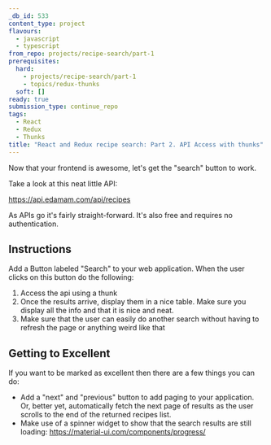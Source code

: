 ```yaml
---
_db_id: 533
content_type: project
flavours:
  - javascript
  - typescript
from_repo: projects/recipe-search/part-1
prerequisites:
  hard:
    - projects/recipe-search/part-1
    - topics/redux-thunks
  soft: []
ready: true
submission_type: continue_repo
tags:
  - React
  - Redux
  - Thunks
title: "React and Redux recipe search: Part 2. API Access with thunks"
---
```


Now that your frontend is awesome, let's get the "search" button to work.

Take a look at this neat little API:

https://api.edamam.com/api/recipes

As APIs go it's fairly straight-forward. It's also free and requires no authentication.

## Instructions

Add a Button labeled "Search" to your web application. When the user clicks on this button do the following:

1. Access the api using a thunk
2. Once the results arrive, display them in a nice table. Make sure you display all the info and that it is nice and neat.
3. Make sure that the user can easily do another search without having to refresh the page or anything weird like that

## Getting to Excellent

If you want to be marked as excellent then there are a few things you can do:

- Add a "next" and "previous" button to add paging to your application. Or, better yet, automatically fetch the next page of results as the user scrolls to the end of the returned recipes list.
- Make use of a spinner widget to show that the search results are still loading: https://material-ui.com/components/progress/

